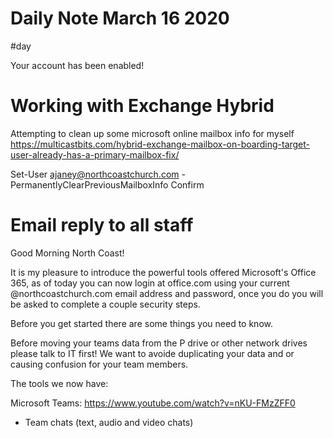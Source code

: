 # Daily Note March 16 2020
#day 

Your account has been enabled!

# Working with Exchange Hybrid

Attempting to clean up some microsoft online mailbox info for myself
https://multicastbits.com/hybrid-exchange-mailbox-on-boarding-target-user-already-has-a-primary-mailbox-fix/

Set-User ajaney@northcoastchurch.com -PermanentlyClearPreviousMailboxInfo 
Confirm


# Email reply to all staff

Good Morning North Coast!

It is my pleasure to introduce the powerful tools offered Microsoft's Office 365, as of today you can now login at office.com using your current @northcoastchurch.com email address and password, once you do you will be asked to complete a couple security steps. 

Before you get started there are some things you need to know.

Before moving your teams data from the P drive or other network drives please talk to IT first!  We want to avoide duplicating your data and or causing confusion for your team members.

The tools we now have:

Microsoft Teams: https://www.youtube.com/watch?v=nKU-FMzZFF0
- Team chats (text, audio and video chats)
